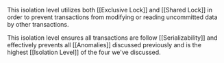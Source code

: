 
This isolation level utilizes both [[Exclusive Lock]] and [[Shared Lock]] in order to prevent transactions from modifying or reading uncommitted data by other transactions.

This isolation level ensures all transactions are follow [[Serializability]] and effectively prevents all [[Anomalies]] discussed previously and is the highest [[Isolation Level]] of the four we've discussed.